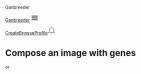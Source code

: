 Ganbreeder

[Ganbreeder](https://ganbreeder.app/)
![](../_resources/121ef1db638a4c7e97b33244bed1c204.png)

[Create](https://ganbreeder.app/create)[Browse](https://ganbreeder.app/browse/featured)[Profile](https://ganbreeder.app/marccohen)[![](../_resources/e01f327c439145419ea79a6d5e520ec1.png)](https://ganbreeder.app/notifications)

# Compose an image with genes

or